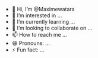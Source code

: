 - 👋 Hi, I’m @Maximewatara
- 👀 I’m interested in ...
- 🌱 I’m currently learning ...
- 💞️ I’m looking to collaborate on ...
- 📫 How to reach me ...
- 😄 Pronouns: ...
- ⚡ Fun fact: ...

<!---
Maximewatara/Maximewatara is a ✨ special ✨ repository because its `README.md` (this file) appears on your GitHub profile.
You can click the Preview link to take a look at your changes.
--->
